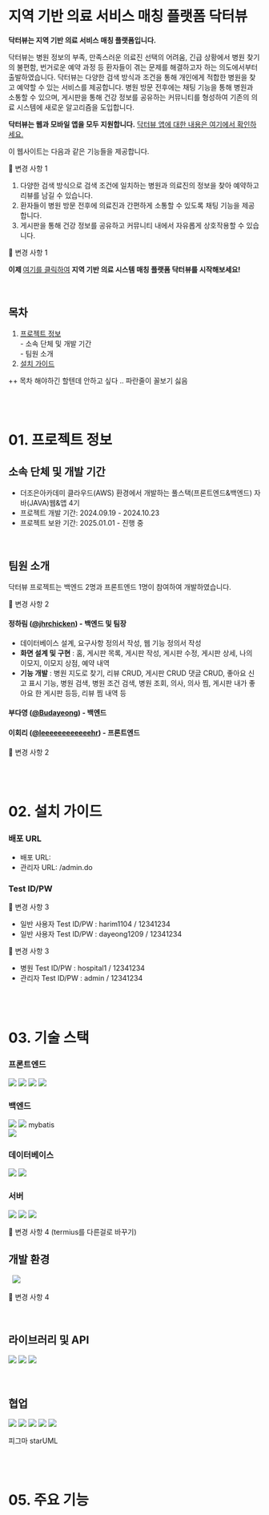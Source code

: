 # 지역 기반 의료 서비스 매칭 플랫폼 닥터뷰

<b>닥터뷰는 지역 기반 의료 서비스 매칭 플랫폼입니다.</b>

닥터뷰는 병원 정보의 부족, 만족스러운 의료진 선택의 어려움, 긴급 상황에서 병원 찾기의 불편함, 번거로운 예약 과정 등 환자들이 겪는 문제를 해결하고자 하는 의도에서부터 출발하였습니다. 닥터뷰는 다양한 검색 방식과 조건을 통해 개인에게 적합한 병원을 찾고 예약할 수 있는 서비스를 제공합니다. 병원 방문 전후에는 채팅 기능을 통해 병원과 소통할 수 있으며, 게시판을 통해 건강 정보를 공유하는 커뮤니티를 형성하여 기존의 의료 시스템에 새로운 알고리즘을 도입합니다.

<b>닥터뷰는 웹과 모바일 앱을 모두 지원합니다.</b> <a href="https://github.com/jhrchicken/DoctorViewApp">닥터뷰 앱에 대한 내용은 여기에서 확인하세요.</a>

이 웹사이트는 다음과 같은 기능들을 제공합니다.

🔻 변경 사항 1

1. 다양한 검색 방식으로 검색 조건에 일치하는 병원과 의료진의 정보을 찾아 예약하고 리뷰를 남길 수 있습니다.
2. 환자들이 병원 방문 전후에 의료진과 간편하게 소통할 수 있도록 채팅 기능을 제공합니다.
3. 게시판을 통해 건강 정보를 공유하고 커뮤니티 내에서 자유롭게 상호작용할 수 있습니다.

🔺 변경 사항 1

<b>이제 </b><a href="">여기를 클릭하여</a><b> 지역 기반 의료 시스템 매칭 플랫폼 닥터뷰를 시작해보세요!</b>

<br/>

## 목차

<ol>
  <li>
    <a href="#1">프로젝트 정보</a><br/>
    - 소속 단체 및 개발 기간<br/>
    - 팀원 소개
  </li>
  <li><a href="#2">설치 가이드</a></li> 
</ol>

++ 목차 해야하긴 할텐데 안하고 싶다 .. 파란줄이 꼴보기 싫음

<br/><br/>

# <span id="1">01. 프로젝트 정보</span>

## 소속 단체 및 개발 기간

<ul>
  <li>더조은아카데미 클라우드(AWS) 환경에서 개발하는 풀스택(프론트엔드&백엔드) 자바(JAVA)웹&앱 4기</li>
  <li>프로젝트 개발 기간: 2024.09.19 - 2024.10.23</li>
  <li>프로젝트 보완 기간: 2025.01.01 - 진행 중</li>
</ul>

<br/>

## 팀원 소개

닥터뷰 프로젝트는 백엔드 2명과 프론트엔드 1명이 참여하여 개발하였습니다.

🔻 변경 사항 2

#### 정하림 ([@jhrchicken](https://github.com/jhrchicken)) - 백엔드 및 팀장
<ul>
  <li>데이터베이스 설계, 요구사항 정의서 작성, 웹 기능 정의서 작성</li>
  <li><b>화면 설계 및 구현</b> : 홈, 게시판 목록, 게시판 작성, 게시판 수정, 게시판 상세, 나의 이모지, 이모지 상점, 예약 내역</li>
  <li><b>기능 개발</b> : 
    병원 지도로 찾기, 리뷰 CRUD, 게시판 CRUD 댓글 CRUD, 좋아요 신고 표시 기능, 병원 검색, 병원 조건 검색, 병원 조회, 의사, 의사 찜, 게시판 내가 좋아요 한 게시판 등등, 리뷰 찜 내역 등</li>
</ul>

#### 부다영 ([@Budayeong](https://github.com/Budayeong)) - 백엔드

#### 이회리 ([@leeeeeeeeeeeehr](https://github.com/leeeeeeeeeeeehr)) - 프론트엔드

🔺 변경 사항 2

<br/><br/>

# 02. 설치 가이드

### 배포 URL

- 배포 URL:
- 관리자 URL: /admin.do

### Test ID/PW

🔻 변경 사항 3

- 일반 사용자 Test ID/PW : harim1104 / 12341234
- 일반 사용자 Test ID/PW : dayeong1209 / 12341234

🔺 변경 사항 3

- 병원 Test ID/PW : hospital1 / 12341234
- 관리자 Test ID/PW : admin / 12341234

<br/><br/>

# 03. 기술 스택

### 프론트엔드

<div>
  <img src="https://img.shields.io/badge/HTML5-%23E34F26?style=flat-square">
  <img src="https://img.shields.io/badge/CSS3-%231572B6?style=flat-square&logo=css3">
  <img src="https://img.shields.io/badge/JavaScript%20ES6-%23F7DF1E?style=flat-square&logo=javascript&logoColor=%23000">
  <img src="https://img.shields.io/badge/React%2018.3.1-%2361DAFB?style=flat-square&logo=react&logoColor=%23000">
</div>

### 백엔드

<div>
  <img src="https://img.shields.io/badge/openjdk%2021-%23000000?style=flat-square&logo=openjdk">
  <img src="https://img.shields.io/badge/spring%20boot%203.0.3-%236DB33F?style=flat-square&logo=spring%20boot&logoColor=%23fff"> 
  mybatis
</div>


<img src="https://img.shields.io/badge/spring%20boot%203.0.3-%236DB33F?style=for-the-badge&logo=spring%20boot&logoColor=%23fff"> 

<br/>

### 데이터베이스

<div>
  <img src="https://img.shields.io/badge/oracle%2021c-%23F80000?style=for-the-badge&logo=oracle">
  <img src="https://img.shields.io/badge/firebase%20realtime%2010.13.2-%23DD2C00?style=for-the-badge&logo=firebase">
</div>

### 서버

<div>
  <img src="https://img.shields.io/badge/linux-%23FCC624?style=for-the-badge&logo=linux&logoColor=%23000000">
  <img src="https://img.shields.io/badge/apache%20tomcat%2010.1.26-%23F8DC75?style=for-the-badge&logo=apachetomcat&logoColor=%23000">
  <img src="https://img.shields.io/badge/aws%20ec2-%23232F3E?style=for-the-badge&logo=amazonwebservices">
</div>

🔻 변경 사항 4 (termius를 다른걸로 바꾸기)

## 개발 환경

<img src="">
<img src="">
<img src="https://img.shields.io/badge/termius-%23000000?style=for-the-badge&logo=termius">
<img src="">
<img src="">
<img src="">

🔺 변경 사항 4

<br/>

## 라이브러리 및 API

<img src="https://img.shields.io/badge/kakaomap-%23FFCD00?style=flat-square&logo=kakao&logoColor=%23000"> <img src="https://img.shields.io/badge/bootstrap%205.3.3-%237952B3?style=flat-square&logo=bootstrap&logoColor=%23fff"> <img src="https://img.shields.io/badge/jquery%20%26%20ajax-%230769AD?style=flat-square&logo=jquery">



<br/>

## 협업

<div>
  <img src="https://img.shields.io/badge/github-%23181717?style=for-the-badge&logo=github">
  <img src="https://img.shields.io/badge/figma-%23F24E1E?style=for-the-badge&logo=figma&logoColor=%23fff">
  <img src="https://img.shields.io/badge/staruml-%23FFE200?style=for-the-badge">
  <img src="https://img.shields.io/badge/notion-%23000000?style=for-the-badge&logo=notion">
  <img src="https://img.shields.io/badge/google%20drive-%234285F4?style=for-the-badge&logo=googledrive&logoColor=%23fff">
</div>


피그마 starUML

<br/><br/>

# 05. 주요 기능












